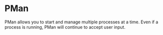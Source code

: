 # PMan
PMan allows you to start and manage multiple processes at a time. Even if a process is running, PMan will continue to accept user input.
